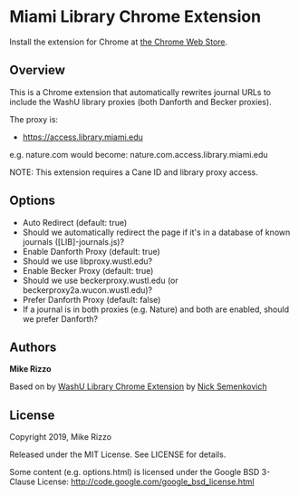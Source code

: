 # Miami Library Chrome Extension

Install the extension for Chrome at [the Chrome Web Store](https://chrome.google.com/webstore/detail/).

## Overview

This is a Chrome extension that automatically rewrites journal URLs to include
the WashU library proxies (both Danforth and Becker proxies).

The proxy is:

 * https://access.library.miami.edu

e.g. nature.com would become: nature.com.access.library.miami.edu


NOTE: This extension requires a Cane ID and library proxy access.

## Options

 * Auto Redirect (default: true)
  * Should we automatically redirect the page if it's in a database of known journals ([LIB]-journals.js)?
 * Enable Danforth Proxy (default: true)
  * Should we use libproxy.wustl.edu?
 * Enable Becker Proxy (default: true)
  * Should we use beckerproxy.wustl.edu (or beckerproxy2a.wucon.wustl.edu)?
 * Prefer Danforth Proxy (default: false)
  * If a journal is in both proxies (e.g. Nature) and both are enabled, should we prefer Danforth?


## Authors
**Mike Rizzo**

Based on by  [WashU Library Chrome Extension](https://github.com/semenko/washu-library-proxy-chrome-extension) by [Nick Semenkovich](https://github.com/semenko/)

## License
Copyright 2019, Mike Rizzo

Released under the MIT License. See LICENSE for details.

Some content (e.g. options.html) is licensed under the Google BSD 3-Clause License:
http://code.google.com/google_bsd_license.html
